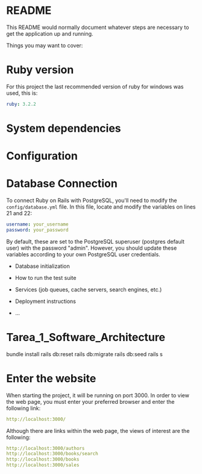 # README

This README would normally document whatever steps are necessary to get the
application up and running.

Things you may want to cover:

# Ruby version 
For this project the last recommended version of ruby for windows was used, this is:
```yaml
ruby: 3.2.2
```
    

# System dependencies

# Configuration

# Database Connection

To connect Ruby on Rails with PostgreSQL, you'll need to modify the `config/database.yml` file. In this file, locate and modify the variables on lines 21 and 22:

```yaml
username: your_username
password: your_password
```

By default, these are set to the PostgreSQL superuser (postgres default user) with the password "admin". However, you should update these variables according to your own PostgreSQL user credentials.


* Database initialization

* How to run the test suite

* Services (job queues, cache servers, search engines, etc.)

* Deployment instructions

* ...
# Tarea_1_Software_Architecture 

bundle install
rails db:reset
rails db:migrate
rails db:seed
rails s


# Enter the website
When starting the project, it will be running on port 3000. In order to view the web page, you must enter your preferred browser and enter the following link:

```yaml
http://localhost:3000/
```
Although there are links within the web page, the views of interest are the following:

```yaml
http://localhost:3000/authors
http://localhost:3000/books/search
http://localhost:3000/books
http://localhost:3000/sales
```



